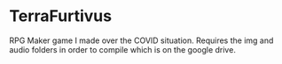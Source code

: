 # TerraFurtivus
RPG Maker game I made over the COVID situation.
Requires the img and audio folders in order to compile which is on the google drive.
